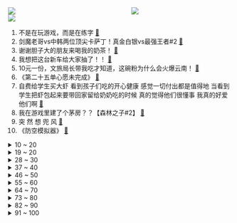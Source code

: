 <div >
	<a style="float:left;width:55%;" href = "https://github.com/anuraghazra/github-readme-stats">
	 <img src = "https://github-readme-stats.vercel.app/api?username=iuuuuuaena&theme=buefy&show_icons=true"/>
	</a>
	<a  style="float:right;width:45%" href = "https://github.com/anuraghazra/github-readme-stats">
	 <img  src="https://github-readme-stats.vercel.app/api/top-langs/?username=anuraghazra&layout=compact"/>
	</a>
	</div>

[![](https://img.shields.io/badge/jxd-@jxdgogogo.xyz-yellowgreen.svg)](https://www.jxdgogogo.xyz)<br>
1. 不是在玩游戏，而是在练字 [:link:](//www.bilibili.com/video/BV1QL411i77K) <br>
2. 剑魔老哥vs中韩两位顶尖卡萨丁！真金白银vs最强王者#2 [:link:](//www.bilibili.com/video/BV11s4y1T7Cj) <br>
3. 谢谢胆子大的朋友来喝我的奶茶！ [:link:](//www.bilibili.com/video/BV1fX4y1h7gB) <br>
4. 我想把这台新车给大家抽了！！ [:link:](//www.bilibili.com/video/BV1fV4y1B71B) <br>
5. 10元一份，文旅局长带我吃才知道，这碗粉为什么会火爆云南！ [:link:](//www.bilibili.com/video/BV1no4y1M7PM) <br>
6. 《第二十五单心愿未完成》 [:link:](//www.bilibili.com/video/BV1TX4y1a74m) <br>
7. 自费给学生买大虾 看到孩子们吃的开心健康 感觉一切付出都是值得地 当看到学生把虾包起来要带回家留给奶奶吃的时候 真的觉得他们很懂事 我真的好爱他们啊 [:link:](//www.bilibili.com/video/BV1Fs4y1B7K7) <br>
8. 我在游戏里建了个茅房？？【森林之子#2】 [:link:](//www.bilibili.com/video/BV1Ts4y1i7Zo) <br>
9. 突 然 想 兜 风 [:link:](//www.bilibili.com/video/BV1Fc411P7ts) <br>
10. 《防空模拟器》 [:link:](//www.bilibili.com/video/BV1qk4y1x72X) <br>
<details>
<summary>10 ~ 20</summary>

11. 宝蓝：你小子， 一个月薅我5次？？？？ [:link:](//www.bilibili.com/video/BV1zX4y1h74G) <br>
12. “这个一镜到底的结尾让这部剧再次封神” [:link:](//www.bilibili.com/video/BV1vM4y1i78m) <br>
13. 巴黎真的那么乱？ [:link:](//www.bilibili.com/video/BV1mh4y147qu) <br>
14. 【STN快报第七季17】科乐美游戏开发第一步，开发律师函 [:link:](//www.bilibili.com/video/BV1kM4y1i7vL) <br>
15. 今天骑它去镇上拿快递，为了赶时间只能边骑边做饭 [:link:](//www.bilibili.com/video/BV1cX4y1a7iC) <br>
16. 在上司的葬礼上真情流露 [:link:](//www.bilibili.com/video/BV15L411z7P5) <br>
17. 【邓紫棋的VLOG】马尔代夫-天堂之旅 [:link:](//www.bilibili.com/video/BV1Yk4y1W7sX) <br>
18. 考研上岸！必须清楚的3件事！ [:link:](//www.bilibili.com/video/BV1Km4y1b7N5) <br>
19. 人类的心破破烂烂，小猫的爱缝缝补补 [:link:](//www.bilibili.com/video/BV1c8411f74f) <br>
</details>
<details>
<summary>19 ~ 20</summary>

20. 特斯拉涡轮机的效率能达到97%，为啥没有得到应用？ [:link:](//www.bilibili.com/video/BV1Sc411G7a3) <br>
21. ⚡R星出品，必输精品⚡ [:link:](//www.bilibili.com/video/BV1Qc411G76M) <br>
22. 【烂活电竞47】闹麻了的msi终于结束，夏季赛争端马上开始！ [:link:](//www.bilibili.com/video/BV1BN41117Fr) <br>
23. 现在好了～车也不用修了，直接报废了！ [:link:](//www.bilibili.com/video/BV14s4y1B7Pk) <br>
24. 11个人莫名汇集在一个旅馆，每隔一段时间有人死掉，高分经典《致命ID》 [:link:](//www.bilibili.com/video/BV16N411y7jE) <br>
25. 宝贝，这就是高考后的世界～ [:link:](//www.bilibili.com/video/BV1sd4y1f7kA) <br>
26. 童年梦想成真！加菲猫的美味千层面秘方被我发现了…… [:link:](//www.bilibili.com/video/BV1d24y1A7W9) <br>
27. 师傅，俺来送你上西天啦！ [:link:](//www.bilibili.com/video/BV1i24y1N75x) <br>
28. 声生不息宝岛季  张信哲队 合唱 《稻香》 [:link:](//www.bilibili.com/video/BV1ZM4y1v7Rr) <br>
</details>
<details>
<summary>28 ~ 30</summary>

29. 重返交大唱跳只因你太美，全校ikun应援！汤姆现场教学铁山靠 [:link:](//www.bilibili.com/video/BV1ku411s7U1) <br>
30. 《重返未来：1999》公测PV上映：雨幕之间 时代重映 [:link:](//www.bilibili.com/video/BV1rk4y1L73b) <br>
31. 飞机的窗户，为什么都是圆角? [:link:](//www.bilibili.com/video/BV12L411q7tm) <br>
32. 沉浸式参观！搬进三个月，新工作室现在长啥样？ [:link:](//www.bilibili.com/video/BV1BW4y197vT) <br>
33. 第一次cosplay出门，没想到居然… [:link:](//www.bilibili.com/video/BV17d4y1f77f) <br>
34. 我的世界：当我把36个镐子粘在一起！ [:link:](//www.bilibili.com/video/BV1QL411i7et) <br>
35. 当我拥有一个天使宝宝，带娃太简单了！！ [:link:](//www.bilibili.com/video/BV1sh4y1s7PQ) <br>
36. 日本巨大生蚝！浓郁风味炸裂口感！ [:link:](//www.bilibili.com/video/BV14s4y1B7B3) <br>
37. 我们竟然算出了杰瑞的房子有多大？结果居然是.... [:link:](//www.bilibili.com/video/BV18N411y7D6) <br>
</details>
<details>
<summary>37 ~ 40</summary>

38. 余则成的顶级问答！三言两语就套出情报，职场被他拿捏的死死的！ [:link:](//www.bilibili.com/video/BV17L411q7je) <br>
39. 被广泛误读的《海的女儿》原版到底有多震撼？大量隐藏原文！真正的结局将颠覆你的童年记忆… [:link:](//www.bilibili.com/video/BV1Zm4y1t7AX) <br>
40. 警官：会痛的话就告诉我吧 [:link:](//www.bilibili.com/video/BV1Bh4y147SC) <br>
41. 六天六种人民币背景.今天第三天.10元打卡 [:link:](//www.bilibili.com/video/BV1xN4111772) <br>
42. 万物加芝士！好能吃腻 韩国人好爱吃芝士 [:link:](//www.bilibili.com/video/BV1ek4y1W725) <br>
43. 我被求婚啦！！这就是传说中的皮薄馅大吗！？ [:link:](//www.bilibili.com/video/BV1GX4y1a7JT) <br>
44. 【每天6杯咖啡】我的身体发生了什么变化?! [:link:](//www.bilibili.com/video/BV1G8411f7cX) <br>
45. aespa宁艺卓Something Like That Live版公开 [:link:](//www.bilibili.com/video/BV19h4y1R7NL) <br>
46. 【婺剧】《乌龟端茶》 这个不给你赞还真说不过去，对不起你的台下十年功了,台上一分钟台下十年功 [:link:](//www.bilibili.com/video/BV1bs4y1T79n) <br>
</details>
<details>
<summary>46 ~ 50</summary>

47. 0.2的几率！富可敌国!挑战6W元通关美食大战老鼠第二季！#4 [:link:](//www.bilibili.com/video/BV1tm4y1b7c3) <br>
48. 《热爱生活，取悦自己》 [:link:](//www.bilibili.com/video/BV12o4y1T7x7) <br>
49. 【苏司喵】和ITZY一起跳Cheshire！梦想演唱会后台采访VLOG [:link:](//www.bilibili.com/video/BV1Mm4y147y3) <br>
50. 江西南昌一喷泉现场出现先辈抗战画面：“只要我的名字不被忘记，我就活着” [:link:](//www.bilibili.com/video/BV1TV4y1z72Y) <br>
51. 我只能说词硬不调曲！我家哥哥泰裤辣！ [:link:](//www.bilibili.com/video/BV1EX4y1h7k4) <br>
52. 我真的在很努力的给你们高考加油 [:link:](//www.bilibili.com/video/BV1pN41117np) <br>
53. 这3分钟，我拍了一年。。。 [:link:](//www.bilibili.com/video/BV1AL411q7Uz) <br>
54. 【原神×星铁】更适合旅行者宝宝的星穹列车 | 尘歌壶妙香林一四区跨区 [:link:](//www.bilibili.com/video/BV1Zc411A7bv) <br>
55. 【星穹铁道】当你喜欢的星神有了声音！ [:link:](//www.bilibili.com/video/BV1JN41117jZ) <br>
</details>
<details>
<summary>55 ~ 60</summary>

56. 管他呢 带爷爷做一天的小彩虹 [:link:](//www.bilibili.com/video/BV1as4y1B7d9) <br>
57. 带了一车废品，看看能否在不少秤的情况下全部卖完！ [:link:](//www.bilibili.com/video/BV1Mh4y1d7Yf) <br>
58. 极致浓颜破碎感 [:link:](//www.bilibili.com/video/BV1yg4y1c77T) <br>
59. 为什么我说星穹铁道的生命值是神？ [:link:](//www.bilibili.com/video/BV1dP411Q7R9) <br>
60. 火柴人 VS 我的世界系列 第三十一集 终极矿车竞赛 （Ultimate Minecart Race） [:link:](//www.bilibili.com/video/BV1Wh4y1s7Zd) <br>
61. 看够了虚拟的剧本，不如来看看平凡的真实人生！ [:link:](//www.bilibili.com/video/BV1Ls4y1T7VU) <br>
62. 星野x3做偶像当然要冲冠军！【YOASOBI/偶像 推しの子cos翻跳】 [:link:](//www.bilibili.com/video/BV1Hh411c7YK) <br>
63. 再不出发，小众景点也要爆火啦 [:link:](//www.bilibili.com/video/BV1yX4y1h7uj) <br>
64. 【星穹铁道】打架不如打麻将 [:link:](//www.bilibili.com/video/BV1Lc411G7Kx) <br>
</details>
<details>
<summary>64 ~ 70</summary>

65. 【屑度子】屑荧的衣柜！ [:link:](//www.bilibili.com/video/BV1224y1A73Y) <br>
66. 保护小潮院长 [:link:](//www.bilibili.com/video/BV1rM4y1v7Vo) <br>
67. 【测评】和100只蚊子共处一室，痛！太痛了！ [:link:](//www.bilibili.com/video/BV1Nu411s7cN) <br>
68. 【MrBeast首发】一岁到一百岁百人挑战50万美元 [:link:](//www.bilibili.com/video/BV1124y1A7kW) <br>
69. 泰典辣！我哭死！人不能...至少不应该标题党！ [:link:](//www.bilibili.com/video/BV1uk4y1W71n) <br>
70. 一只脱肛的猫，一条令人腚疼的视频 [:link:](//www.bilibili.com/video/BV1GN41117cu) <br>
71. 孙策：这一血拿的有点混乱 [:link:](//www.bilibili.com/video/BV1yu411s7to) <br>
72. 真的会有人按下这个按钮吗？？？ [:link:](//www.bilibili.com/video/BV1So4y1g7JZ) <br>
73. 我遇到了一个有体香的女人 [:link:](//www.bilibili.com/video/BV1eV4y1B7By) <br>
</details>
<details>
<summary>73 ~ 80</summary>

74. 奖杯我是拿到了，但是为啥有个穿制服的拉着我不让走？ [:link:](//www.bilibili.com/video/BV1J8411f7uZ) <br>
75. （子不教，父之过） [:link:](//www.bilibili.com/video/BV1rM4y1i7E4) <br>
76. 【尖灭测试】800分 [:link:](//www.bilibili.com/video/BV1ak4y1W7oV) <br>
77. 漫展碰拳 [:link:](//www.bilibili.com/video/BV1Fz4y1z7nG) <br>
78. 85年前的歌舞片，电影美学与创意齐飞！ [:link:](//www.bilibili.com/video/BV1DM4y1v71Y) <br>
79. 星穹1.1PV，开服前的伏笔？全是主线细节！一看就懂！ [:link:](//www.bilibili.com/video/BV1ZP411Q7tb) <br>
80. 【王国之泪】能够攀爬悬崖的载具来了！真·全地形，不会再有任何地形限制！——陆地载具的终点 [:link:](//www.bilibili.com/video/BV1ak4y1x7g7) <br>
81. 我不懂你 但无论怎么样我都会陪着你 [:link:](//www.bilibili.com/video/BV1kh4y147pU) <br>
82. 客人不差钱儿，要吃一道嘎嘎硬的菜，把老板娘都难住了，没想到大厨竟然安排这道菜，大哥吃服了 [:link:](//www.bilibili.com/video/BV1Du411W7aa) <br>
</details>
<details>
<summary>82 ~ 90</summary>

83. 住手啊！要看不过来了！2023年7月新番导视！【泛式】 [:link:](//www.bilibili.com/video/BV1sd4y1f7j6) <br>
84. 男生网上买衣服搜索这几个关键词全部搞定｜超实用！衣品飙升｜附淘宝上性价比高且好看的男装店铺推荐 [:link:](//www.bilibili.com/video/BV1A8411f7ii) <br>
85. 这样的员工适合什么样的岗位 [:link:](//www.bilibili.com/video/BV1Es4y1i7Uv) <br>
86. 持续作死194年是什么体验？ [:link:](//www.bilibili.com/video/BV1fN411y7rs) <br>
87. 触摸感应河流桌也太神奇了，看我如何自己动手制作一张#生活美学 #手艺人 #手工 [:link:](//www.bilibili.com/video/BV1Xu411x7ok) <br>
88. 剧TOP：伞兵是注定要被包围的！美剧天花板《兄弟连》P3 [:link:](//www.bilibili.com/video/BV1Mh4y1Z7PL) <br>
89. 看火影的和看海贼的都沉默了......... [:link:](//www.bilibili.com/video/BV1GM4y1i7Ui) <br>
90. 自 信 扔 刀 [:link:](//www.bilibili.com/video/BV1Dc411G74H) <br>
91. 乌 鸦 坐 飞 机 ？？【BUG快乐阴人流#10】 [:link:](//www.bilibili.com/video/BV1mh4y1R7SP) <br>
</details>
<details>
<summary>91 ~ 100</summary>

92. 曝光学校卷面分没到60就不给我平时分 [:link:](//www.bilibili.com/video/BV19s4y1T7qA) <br>
93. 【雷古洛思开播吐槽】动物森友会决战葬爱家族 [:link:](//www.bilibili.com/video/BV1H8411f7fP) <br>
94. 世界上最奇怪的迷宫 [:link:](//www.bilibili.com/video/BV1V8411f7SH) <br>
95. 让17位UP主续写同一段旋律，结果居然...? [:link:](//www.bilibili.com/video/BV1sX4y1h7yK) <br>
96. 新版羊刀破舰者剑圣上单T0了！高原血统一开！无能人挡！ [:link:](//www.bilibili.com/video/BV138411f7PB) <br>
97. 救命🆘谁叫她们这么唱精卫的啊！【416女团&戏腔】 [:link:](//www.bilibili.com/video/BV12u411s7y2) <br>
98. 【ACG周讯】暴雪原谅中国玩家，国服打赢复活赛？IGN总结十款类原神游戏，引热议！ [:link:](//www.bilibili.com/video/BV1xu411s7qk) <br>
99. 没错！这就是我超级紧张的求婚Vlog [:link:](//www.bilibili.com/video/BV1YL411q7h5) <br>
100. 万 宁 台 球 真 人 版 [:link:](//www.bilibili.com/video/BV14u411s79D) <br>
</details>
